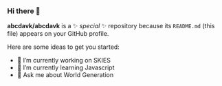 ### Hi there 👋

**abcdavk/abcdavk** is a ✨ _special_ ✨ repository because its `README.md` (this file) appears on your GitHub profile.

Here are some ideas to get you started:

- 🔭 I’m currently working on SKIES
- 🌱 I’m currently learning Javascript
- 💬 Ask me about World Generation
